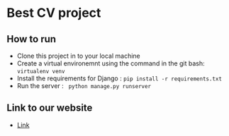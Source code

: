 # Best CV project
## How to run 
- Clone this project in to your local machine 
- Create a virtual environemnt using the command in the git bash: ``` virtualenv venv ```
- Install the requirements for Django : ``` pip install -r requirements.txt ```
- Run the server : ``` python manage.py runserver``` 
## Link to our website 
- [Link](https://bestcv.herokuapp.com/auth/register)
